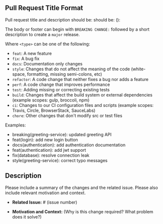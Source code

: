 ## Pull Request Title Format

Pull request title and description should be: should be:
<type>(<scope>): <subject>
<BLANK LINE>
<body>
<BLANK LINE>
<footer>

The body or footer can begin with `BREAKING CHANGE:` followed by a short description to create a `major` release.

Where `<type>` can be one of the following:
- `feat`: A new feature
- `fix`: A bug fix
- `docs`: Documentation only changes
- `style`: Changes that do not affect the meaning of the code (white-space, formatting, missing semi-colons, etc)
- `refactor`: A code change that neither fixes a bug nor adds a feature
- `perf`: A code change that improves performance
- `test`: Adding missing or correcting existing tests
- `build`: Changes that affect the build system or external dependencies (example scopes: gulp, broccoli, npm)
- `ci`: Changes to our CI configuration files and scripts (example scopes: Travis, Circle, BrowserStack, SauceLabs)
- `chore`: Other changes that don't modify src or test files

Examples:
- breaking(greeting-service): updated greeting API
- feat(login): add new login button
- docs(authentication): add authentication documentation
- feat(authentication): add jwt support
- fix(database): resolve connection leak
- style(greeting-service): correct typo messages


## Description

Please include a summary of the changes and the related issue. Please also include relevant motivation and context.

- **Related Issue:** # (issue number)

- **Motivation and Context:** (Why is this change required? What problem does it solve?)
